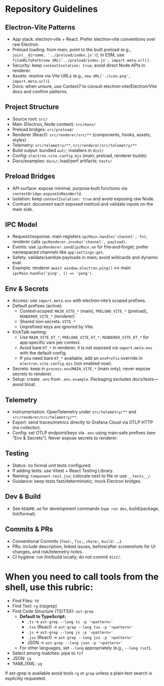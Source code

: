 # Repository Guidelines

## Electron‑Vite Patterns

- App stack: electron‑vite + React. Prefer electron‑vite conventions over raw Electron.
- Preload loading: from main, point to the built preload (e.g., `join(__dirname, '../preload/index.js')`); in ESM, use `fileURLToPath(new URL('../preload/index.js', import.meta.url))`.
- Security: keep `contextIsolation: true`; avoid direct Node APIs in renderer.
- Assets: resolve via Vite URLs (e.g., `new URL('./icon.png', import.meta.url)`).
- Docs: when unsure, use Context7 to consult electron‑vite/Electron/Vite docs and confirm patterns.

## Project Structure

- Source root: `src/`
- Main (Electron, Node context): `src/main/`
- Preload bridges: `src/preload/`
- Renderer (React): `src/renderer/src/**` (components, hooks, assets, styles)
- Telemetry: `src/telemetry/**`, `src/renderer/src/telemetry/**`
- Build output: bundled `out/`; installers in `dist/`
- Config: `electron.vite.config.mjs` (main, preload, renderer builds)
- Docs/examples: `docs/`; load/perf artifacts: `tests/`

## Preload Bridges

- API surface: expose minimal, purpose‑built functions via `contextBridge.exposeInMainWorld`.
- Isolation: keep `contextIsolation: true` and avoid exposing raw Node.
- Contract: document each exposed method and validate inputs on the main side.

## IPC Model

- Request/response: main registers `ipcMain.handle('channel', fn)`; renderer calls `ipcRenderer.invoke('channel', payload)`.
- Events: use `ipcRenderer.send`/`ipcMain.on` for fire‑and‑forget; prefer namespaced channels like `app:settings:get`.
- Safety: validate/sanitize payloads in main; avoid wildcards and dynamic eval.
- Example: renderer `await window.electron.ping()` ↔ main `ipcMain.handle('ping', () => 'pong')`.

## Env & Secrets

- Access: use `import.meta.env` with electron‑vite’s scoped prefixes.
- Default prefixes (active):
  - Context‑scoped: `MAIN_VITE_*` (main), `PRELOAD_VITE_*` (preload), `RENDERER_VITE_*` (renderer)
  - Shared non‑secrets: `VITE_*`
  - Unprefixed keys are ignored by Vite.
- KickTalk naming:
  - Use `MAIN_VITE_KT_*`, `PRELOAD_VITE_KT_*`, `RENDERER_VITE_KT_*` for app‑specific vars per context.
  - Avoid bare `KT_*` in renderer; it is not exposed via `import.meta.env` with the default config.
  - If you need bare `KT_*` available, add an `envPrefix` override in `electron.vite.config.mjs` (not enabled now).
- Secrets: keep in `process.env`/`MAIN_VITE_*` (main only); never expose secrets to renderer.
- Setup: create `.env` from `.env.example`. Packaging excludes docs/tests—avoid bloat.

## Telemetry

- Instrumentation: OpenTelemetry under `src/telemetry/**` and `src/renderer/src/telemetry/**`.
- Export: send traces/metrics directly to Grafana Cloud via OTLP HTTP (no collector).
- Config: set OTLP endpoint/keys via `.env` using main‑safe prefixes (see “Env & Secrets”). Never expose secrets to renderer.

## Testing

- Status: no formal unit tests configured.
- If adding tests: use Vitest + React Testing Library.
- Naming: `Component.test.jsx`; colocate next to file or use `__tests__/`.
- Guidance: keep tests fast/deterministic; mock Electron bridges.

## Dev & Build

- See `README.md` for development commands (`npm run dev`, build/package, lint/format).

## Commits & PRs

- Conventional Commits (`feat:`, `fix:`, `chore:`, `build:` …).
- PRs: include description, linked issues, before/after screenshots for UI changes, and risk/telemetry notes.
- CI hygiene: run lint/build locally; do not commit `dist/`.

# When you need to call tools from the shell, **use this rubric**:

- Find Files: `fd`
- Find Text: `rg` (ripgrep)
- Find Code Structure (TS/TSX): `ast-grep`
  - **Default to TypeScript:**  
    - `.ts` → `ast-grep --lang ts -p '<pattern>'`  
    - `.tsx` (React) → `ast-grep --lang tsx -p '<pattern>'`
    - `.js` → `ast-grep --lang js -p '<pattern>'`
    - `.jsx` (React) → `ast-grep --lang jsx -p '<pattern>'`
    - JSON → `ast-grep --lang json -p '<pattern>'`
  - For other languages, set `--lang` appropriately (e.g., `--lang rust`).
- Select among matches: pipe to `fzf`
- JSON: `jq`
- YAML/XML: `yq`

If ast-grep is available avoid tools `rg` or `grep` unless a plain‑text search is explicitly requested.